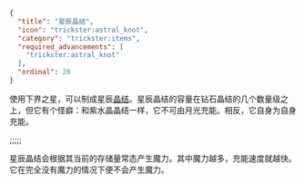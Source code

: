 ```json
{
  "title": "星辰晶结",
  "icon": "trickster:astral_knot",
  "category": "trickster:items",
  "required_advancements": [
    "trickster:astral_knot"
  ],
  "ordinal": 26
}
```

使用下界之星，可以制成星辰[晶结](^trickster:items/knots)。星辰晶结的容量在钻石晶结的几个数量级之上，但它有个怪癖：和紫水晶晶结一样，它不可由月光充能。相反，它自身为自身充能。

;;;;;

星辰晶结会根据其当前的存储量常态产生魔力。其中魔力越多，充能速度就越快。它在完全没有魔力的情况下便不会产生魔力。